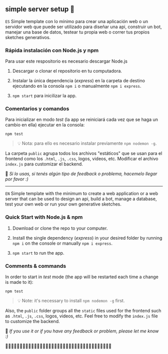 ## simple server setup 💭

`ES`
Simple template con lo mínimo para crear una aplicación web o un servidor web que puede ser utilizado para diseñar una api, construir un bot, manejar una base de datos, testear tu propia web o correr tus propios sketches generativos.

### Rápida instalación con Node.js y npm

Para usar este respositorio es necesario descargar Node.js

1. Descargar o clonar el repositorio en tu computadora.

2. Instalar la única dependencia (*express*) en la carpeta de destino ejecutando en la consola `npm i` o manualmente `npm i express`.

3. `npm start` para inicilizar la app.

### Comentarios y comandos

Para inicializar en modo *test* (la app se reiniciará cada vez que se haga un cambio en ella) ejecutar en la consola:

```
npm test
```
> 💡 Nota: para ello es necesario instalar previamente `npm nodemon -g`.

La carpeta `public` agrupa todos los archivos "estáticos" que se usan para el frontend como los `.html`, `.js`, `.css`, logos, videos, etc.
Modificar el archivo `index.js` para customizar el backend.

:wave: *Si lo usas, si tenés algún tipo de feedback o problema, hacemelo llegar por favor :)*

---


`EN`
Simple template with the minimum to create a web application or a web server that can be used to design an api, build a bot, manage a database, test your own web or run your own generative sketches.

### Quick Start with Node.js & npm

1. Download or clone the repo to your computer.

2. Install the single dependency (*express*) in your desired folder by running `npm i` on the console or manually `npm i express`.

3. `npm start` to run the app. 

### Comments & commands

In order to start in *test* mode (the app will be restarted each time a change is made to it):

```
npm test
```
> 💡 Note: it's necessary to install `npm nodemon -g` first.

Also, the `public` folder groups all the `static` files used for the frontend such as `.html`, `.js`, `.css`, logos, videos, etc.
Feel free to modify the `index.js` file to customize the backend.

:wave: *If you use it or if you have any feedback or problem, please let me know :)*


:dizzy::dizzy::dizzy::dizzy::dizzy::dizzy::dizzy::dizzy::dizzy::dizzy::dizzy::dizzy::dizzy::dizzy::dizzy::dizzy::dizzy::dizzy::dizzy::dizzy::dizzy::dizzy::dizzy::dizzy::dizzy::dizzy::dizzy::dizzy::dizzy::dizzy::dizzy::dizzy::dizzy::dizzy::dizzy::dizzy::dizzy:
